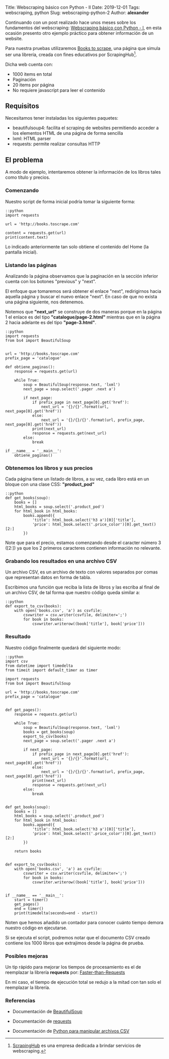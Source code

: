 Title: Webscraping básico con Python - II
Date: 2019-12-01
Tags: webscraping, python
Slug: webscraping-python-2
Author: __alexander__

Continuando con un post realizado hace unos meses sobre los fundamentos del webscraping: <a target='_blank' href='https://alexanderae.com/webscraping-python.html'>Webscraping básico con Python - I</a>, en esta ocasión presento otro ejemplo práctico para obtener información de un website.

Para nuestra pruebas utilizaremos <a target='_blank' href='http://books.toscrape.com'>Books to scrape</a>, una página que simula ser una librería, creada con fines educativos por ScrapingHub[^1].

Dicha web cuenta con:

- 1000 items en total
- Paginación
- 20 items por página
- No requiere javascript para leer el contenido

## Requisitos

Necesitamos tener instaladas los siguientes paquetes:

- beautifulsoup4: facilita el scraping de websites permitiendo acceder a los elementos HTML de una página de forma sencilla 
- lxml: HTML parser
- requests: permite realizar consultas HTTP 

## El problema

A modo de ejemplo, intentaremos obtener la información de los libros tales como título y precios.

### Comenzando

Nuestro script de forma inicial podría tomar la siguiente forma:

~~~
::python
import requests

url = 'http://books.toscrape.com'

content = requests.get(url)
print(content.text)
~~~

Lo indicado anteriormente tan solo obtiene el contenido del Home (la pantalla inicial).


### Listando las páginas

Analizando la página observamos que la paginación  en la sección inferior cuenta con los botones "previous" y "next".

El enfoque que tomaremos será obtener el enlace "next", redirigirnos hacia aquella página y buscar el nuevo enlace "next". En caso de que no exista una página siguiente, nos detenemos.

Notemos que <b>"next_url"</b> se construye de dos maneras porque en la página 1 el enlace es del tipo <b>"catalogue/page-2.html"</b> mientras que en la página 2 hacia adelante es del tipo <b>"page-3.html"</b>.

~~~
::python
import requests
from bs4 import BeautifulSoup


url = 'http://books.toscrape.com'
prefix_page = 'catalogue'

def obtiene_paginas():
    response = requests.get(url)
    
    while True:
        soup = BeautifulSoup(response.text, 'lxml')
        next_page = soup.select('.pager .next a')
    
        if next_page:
            if prefix_page in next_page[0].get('href'):
                next_url = '{}/{}'.format(url, next_page[0].get('href'))
            else:
                next_url = '{}/{}/{}'.format(url, prefix_page, next_page[0].get('href'))
            print(next_url)
            response = requests.get(next_url)
        else:
            break

if __name__ = '__main__':
    obtiene_paginas()
~~~

### Obtenemos los libros y sus precios

Cada página tiene un listado de libros, a su vez, cada libro está en un bloque con una clase CSS: <b>"product_pod"</b>

~~~
::python
def get_books(soup):
    books = []
    html_books = soup.select('.product_pod')
    for html_book in html_books:
        books.append({
            'title': html_book.select('h3 a')[0]['title'],
            'price': html_book.select('.price_color')[0].get_text()[2:]
        })
~~~

Note que para el precio, estamos comenzando desde el caracter número 3 ([2:]) ya que los 2 primeros caracteres contienen información no relevante.

### Grabando los resultados en una archivo CSV

Un archivo CSV, es un archivo de texto con valores separados por comas que representan datos en forma de tabla.

Escribimos una función que reciba la lista de libros y las escriba al final de un archivo CSV, de tal forma que nuestro código queda similar a:

~~~
::python
def export_to_csv(books):
    with open('books.csv', 'a') as csvfile:
        csvwriter = csv.writer(csvfile, delimiter=';')
        for book in books:
            csvwriter.writerow((book['title'], book['price']))
~~~


### Resultado

Nuestro código finalmente quedará del siguiente modo:
~~~
::python
import csv
from datetime import timedelta
from timeit import default_timer as timer

import requests
from bs4 import BeautifulSoup

url = 'http://books.toscrape.com'
prefix_page = 'catalogue'


def get_pages():
    response = requests.get(url)

    while True:
        soup = BeautifulSoup(response.text, 'lxml')
        books = get_books(soup)
        export_to_csv(books)
        next_page = soup.select('.pager .next a')

        if next_page:
            if prefix_page in next_page[0].get('href'):
                next_url = '{}/{}'.format(url, next_page[0].get('href'))
            else:
                next_url = '{}/{}/{}'.format(url, prefix_page, next_page[0].get('href'))
            print(next_url)
            response = requests.get(next_url)
        else:
            break


def get_books(soup):
    books = []
    html_books = soup.select('.product_pod')
    for html_book in html_books:
        books.append({
            'title': html_book.select('h3 a')[0]['title'],
            'price': html_book.select('.price_color')[0].get_text()[2:]
        })

    return books


def export_to_csv(books):
    with open('books.csv', 'a') as csvfile:
        csvwriter = csv.writer(csvfile, delimiter=';')
        for book in books:
            csvwriter.writerow((book['title'], book['price']))


if __name__ == '__main__':
    start = timer()
    get_pages()
    end = timer()
    print(timedelta(seconds=end - start))
~~~

Noten que hemos añadido un contador para conocer cuánto tiempo demora nuestro código en ejecutarse.

Si se ejecuta el script, podremos notar que el documento CSV creado contiene los 1000 libros que extrajimos desde la página de prueba.

### Posibles mejoras

Un tip rápido para mejorar los tiempos de procesamiento es el de reemplazar la librería **requests** por: <a target='_blank' href='https://github.com/juancarlospaco/faster-than-requests'>Faster-than-Requests
</a>

En mi caso, el tiempo de ejecución total se redujo a la mitad con tan solo el reemplazar la librería.

### Referencias

* Documentación de <a target='_blank' href='https://www.crummy.com/software/BeautifulSoup/bs4/doc/'>BeautifulSoup</a>

* Documentación de <a target='_blank' href='https://requests.readthedocs.io/en/master/'>requests</a>

* Documentación de <a target='_blank' href='https://docs.python.org/3/library/csv.html#csv.writer'>Python para manipular archivos CSV</a>

[^1]: <a target='_blank' href='https://scrapinghub.com/'>ScrapingHub</a> es una empresa dedicada a brindar servicios de webscraping.

